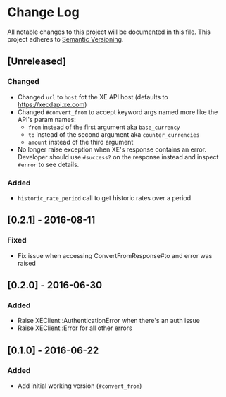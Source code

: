 # Change Log
All notable changes to this project will be documented in this file.
This project adheres to [Semantic Versioning](http://semver.org/).

## [Unreleased]
### Changed
- Changed `url` to `host` fot the XE API host (defaults to https://xecdapi.xe.com)
- Changed `#convert_from` to accept keyword args named more like the API's param names:
  - `from` instead of the first argument aka `base_currency`
  - `to` instead of the second argument aka `counter_currencies`
  - `amount` instead of the third argument
- No longer raise exception when XE's response contains an error. Developer should use `#success?` on the response instead and inspect `#error` to see details.
### Added
- `historic_rate_period` call to get historic rates over a period

## [0.2.1] - 2016-08-11
### Fixed
- Fix issue when accessing ConvertFromResponse#to and error was raised

## [0.2.0] - 2016-06-30
### Added
- Raise XEClient::AuthenticationError when there's an auth issue
- Raise XEClient::Error for all other errors

## [0.1.0] - 2016-06-22
### Added
- Add initial working version (`#convert_from`)
